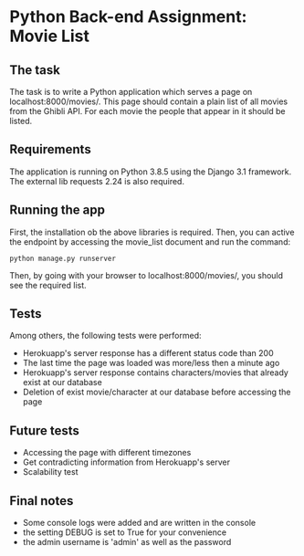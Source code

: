 # Python Back-end Assignment: Movie List

## The task
The task is to write a Python application which serves a page on localhost:8000/movies/. This
page should contain a plain list of all movies from the Ghibli API. For each movie the people that
appear in it should be listed.

## Requirements
The application is running on Python 3.8.5 using the Django 3.1 framework. 
The external lib requests 2.24 is also required.

## Running the app
First, the installation ob the above libraries is required. 
Then, you can active the endpoint by accessing the movie_list document and run the command:

```python manage.py runserver```

Then, by going with your browser to localhost:8000/movies/, you should see the required list.

## Tests
Among others, the following tests were performed:
- Herokuapp's server response has a different status code than 200
- The last time the page was loaded was more/less then a minute ago
- Herokuapp's server response contains characters/movies that already exist at our database
- Deletion of exist movie/character at our database before accessing the page

## Future tests
- Accessing the page with different timezones
- Get contradicting information from Herokuapp's server 
- Scalability test

## Final notes
- Some console logs were added and are written in the console
- the setting DEBUG is set to True for your convenience
- the admin username is 'admin' as well as the password